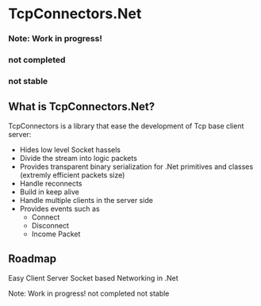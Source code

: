 # TcpConnectors.Net

### Note: Work in progress! 
### not completed 
### not stable


## What is TcpConnectors.Net?

TcpConnectors is a library that ease the development of Tcp base client server:
 - Hides low level Socket hassels
 - Divide the stream into logic packets
 - Provides transparent binary serialization for .Net primitives and classes (extremly efficient packets size)
 - Handle reconnects
 - Build in keep alive
 - Handle multiple clients in the server side
 - Provides events such as
   - Connect
   - Disconnect
   - Income Packet
  


## Roadmap

Easy Client Server Socket based Networking in .Net

Note: Work in progress! 
not completed 
not stable
